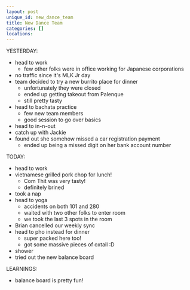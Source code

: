 ```yaml
---
layout: post
unique_id: new_dance_team
title: New Dance Team
categories: []
locations: 
---
```


YESTERDAY:
* head to work
  * few other folks were in office working for Japanese corporations
* no traffic since it's MLK Jr day
* team decided to try a new burrito place for dinner
  * unfortunately they were closed
  * ended up getting takeout from Palenque
  * still pretty tasty
* head to bachata practice
  * few new team members
  * good session to go over basics
* head to in-n-out
* catch up with Jackie
* found out she somehow missed a car registration payment
  * ended up being a missed digit on her bank account number

TODAY:
* head to work
* vietnamese grilled pork chop for lunch!
  * Com Thit was very tasty!
  * definitely brined
* took a nap
* head to yoga
  * accidents on both 101 and 280
  * waited with two other folks to enter room
  * we took the last 3 spots in the room
* Brian cancelled our weekly sync
* head to pho instead for dinner
  * super packed here too!
  * got some massive pieces of oxtail :D
* shower
* tried out the new balance board

LEARNINGS:
* balance board is pretty fun!
